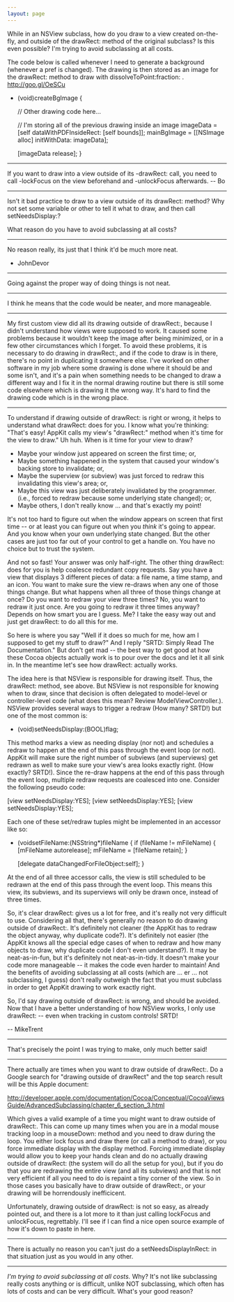 ```yaml
---
layout: page
---
```




While in an NSView subclass, how do you draw to a view created on-the-fly, and outside of the drawRect: method of the original subclass? Is this even possible? I'm trying to avoid subclassing at all costs. 

The code below is called whenever I need to generate a background (whenever a pref is changed). The drawing is then stored as an image for the drawRect: method to draw with dissolveToPoint:fraction: .  http://goo.gl/OeSCu
    
- (void)createBgImage
{


    // Other drawing code here...


    // I'm storing all of the previous drawing inside an image
    imageData = [self dataWithPDFInsideRect: [self bounds]];
    mainBgImage = [[NSImage alloc] initWithData: imageData];
    
    [imageData release]; 
}


----

If you want to draw into a view outside of its -drawRect: call, you need to call -lockFocus on the view beforehand and -unlockFocus afterwards.  -- Bo

----

Isn't it bad practice to draw to a view outside of its drawRect: method? Why not set some variable or other to tell it what to draw, and then call setNeedsDisplay:?

What reason do you have to avoid subclassing at all costs?

----

No reason really, its just that I think it'd be much more neat.
- JohnDevor

----

Going against the proper way of doing things is not neat.

----

I think he means that the code would be neater, and more manageable.

----

My first custom view did all its drawing outside of drawRect:, because I didn't understand how views were supposed to work. It caused some problems because it wouldn't keep the image after being minimized, or in a few other circumstances which I forget. To avoid these problems, it is necessary to do drawing in drawRect:, and if the code to draw is in there, there's no point in duplicating it somewhere else. I've worked on other software in my job where some drawing is done where it should be and some isn't, and it's a pain when something needs to be changed to draw a different way and I fix it in the normal drawing routine but there is still some code elsewhere which is drawing it the wrong way. It's hard to find the drawing code which is in the wrong place.

----

To understand if drawing outside of drawRect: is right or wrong, it helps to understand what drawRect: does for you. I know what you're thinking: "That's easy! AppKit calls my view's "drawRect:" method when it's time for the view to draw." Uh huh. When is it time for your view to draw? 


* Maybe your window just appeared on screen the first time; or,
* Maybe something happened in the system that caused your window's backing store to invalidate; or,
* Maybe the superview (or subview) was just forced to redraw this invalidating this view's area; or, 
* Maybe this view was just deliberately invalidated by the programmer. (i.e., forced to redraw because some underlying state changed); or,
* Maybe others, I don't really know ... and that's exactly my point!


It's not too hard to figure out when the window appears on screen that first time -- or at least you can figure out when you *think* it's going to appear. And you know when your own underlying state changed. But the other cases are just too far out of your control to get a handle on. You have no choice but to trust the system.

And not so fast! Your answer was only half-right. The other thing drawRect: does for you is help coalesce redundant copy requests. Say you have a view that displays 3 different pieces of data: a file name, a time stamp, and an icon. You want to make sure the view re-draws when any one of those things change. But what happens when all three of those things change at once? Do you want to redraw your view three times? No, you want to redraw it just once. Are you going to redraw it three times anyway? Depends on how smart you are I guess. Me? I take the easy way out and just get drawRect: to do all this for me.

So here is where you say "Well if it does so much for me, how am I supposed to get my stuff to draw?" And I reply "SRTD: Simply Read The Documentation." But don't get mad -- the best way to get good at how these Cocoa objects actually work is to pour over the docs and let it all sink in. In the meantime let's see how drawRect: actually works.

The idea here is that NSView is responsible for drawing itself. Thus, the drawRect: method, see above. But NSView is not responsible for knowing when to draw, since that decision is often delegated to model-level or controller-level code (what does this mean? Review ModelViewController.). NSView provides several ways to trigger a redraw (How many? SRTD!) but one of the most common  is:

    
- (void)setNeedsDisplay:(BOOL)flag;


This method marks a view as needing display (nor not) and schedules a redraw to happen at the end of this pass through the event loop (or not). AppKit will make sure the right number of subviews (and superviews) get redrawn as well to make sure your view's area looks exactly right. (How exactly? SRTD!). Since the re-draw happens at the end of this pass through the event loop, multiple redraw requests are coalesced into one. Consider the following pseudo code:

    
<set the file name>
[view setNeedsDisplay:YES];
<set the time stamp>
[view setNeedsDisplay:YES];
<set the icon>
[view setNeedsDisplay:YES];


Each one of these set/redraw tuples might be implemented in an accessor like so:

    
- (voidsetFileName:(NSString*)fileName
{
    if (fileName != mFileName) {
        [mFileName autorelease];
        mFileName = [fileName retain];
    }

    [delegate dataChangedForFileObject:self];
}


At the end of all three accessor calls, the view is still scheduled to be redrawn at the end of this pass through the event loop. This means this view, its subviews, and its superviews will only be drawn once, instead of three times.

So, it's clear drawRect: gives us a lot for free, and it's really not very difficult to use. Considering all that, there's generally no reason to do drawing outside of drawRect:. It's definitely not cleaner (the AppKit has to redraw the object anyway, why duplicate code?). It's definitely not easier (the AppKit knows all the special edge cases of when to redraw and how many objects to draw, why duplicate code I don't even understand?). It may be neat-as-in-fun, but it's definitely not neat-as-in-tidy. It doesn't make your code more manageable -- it makes the code even harder to maintain! And the benefits of avoiding subclassing at all costs (which are ... er ... not subclassing, I guess) don't really outweigh the fact that you must subclass in order to get AppKit drawing to work exactly right.

So, I'd say drawing outside of drawRect: is wrong, and should be avoided. Now that I have a better understanding of how NSView works, I only use drawRect: -- even when tracking in custom controls! SRTD!

-- MikeTrent

----

That's precisely the point I was trying to make, only much better said!

----

There actually are times when you want to draw outside of drawRect:. Do a Google search for "drawing outside of drawRect" and the top search result will be this Apple document:

http://developer.apple.com/documentation/Cocoa/Conceptual/CocoaViewsGuide/AdvancedSubclassing/chapter_6_section_3.html

Which gives a valid example of a time you might want to draw outside of drawRect:. This can come up many times when you are in a modal mouse tracking loop in a mouseDown: method and you need to draw during the loop. You either lock focus and draw there (or call a method to draw), or you force immediate display with the display method. Forcing immediate display would allow you to keep your hands clean and do no actually drawing outside of drawRect: (the system will do all the setup for you), but if you do that you are redrawing the entire view (and all its subviews) and that is not very efficient if all you need to do is repaint a tiny corner of the view. So in those cases you basically have to draw outside of drawRect:, or your drawing will be horrendously inefficicent.

Unfortunately, drawing outside of drawRect: is not so easy, as already pointed out, and there is a lot more to it than just calling lockFocus and unlockFocus, regrettably. I'll see if I can find a nice open source example of how it's down to paste in here.

----
There is actually no reason you can't just do a setNeedsDisplayInRect: in that situation just as you would in any other.

----
*I'm trying to avoid subclassing at all costs.* Why? It's not like subclassing really costs anything or is difficult, unlike NOT subclassing, which often has lots of costs and can be very difficult. What's your good reason?
